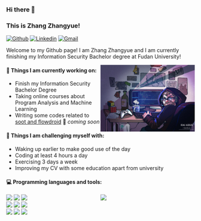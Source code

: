 ### Hi there 👋 
### This is Zhang Zhangyue!

[![Github](https://img.shields.io/badge/-Github-000?style=flat&logo=Github&logoColor=white)](https://github.com/yatooimh)
[![Linkedin](https://img.shields.io/badge/-LinkedIn-blue?style=flat&logo=Linkedin&logoColor=white)](https://www.linkedin.com/in/yatooimh/)
[![Gmail](https://img.shields.io/badge/-Gmail-c14438?style=flat&logo=Gmail&logoColor=white)](mailto:zhangyue.zhang.fdu@gmail.com)

Welcome to my Github page! I am Zhang Zhangyue and I am currently finishing my Information Security Bachelor degree at Fudan University!  

<img align="right" alt="img" src="https://github.com/FernandoRoldan93/FernandoRoldan93/blob/master/cover_image.jpg" width="50%" height="auto" />


#### 🌱 Things I am currently working on: 
- Finish my Information Security Bachelor Degree  
- Taking online courses about Program Analysis and Machine Learning 
- Writing some codes related to [soot and flowdroid](https://github.com/yatooimh/soot-flowdroid-demo) 🚀 *coming soon*

#### :muscle: Things I am challenging myself with:
- Waking up earlier to make good use of the day
- Coding at least 4 hours a day
- Exercising 3 days a week
- Improving my CV with some education apart from university

#### :computer: Programming languages and tools: 
<p>
	<img width="50%" align="right" src="https://github-readme-stats.vercel.app/api?username=yatooimh&show_icons=true&hide_border=true" />

<code><img width="10%" src="https://www.vectorlogo.zone/logos/java/java-ar21.svg"></code>
<code><img width="10%" src="https://www.vectorlogo.zone/logos/python/python-ar21.svg"></code>
<code><img width="10%" src="https://www.vectorlogo.zone/logos/linux/linux-ar21.svg"></code>
<br />
<code><img width="10%" src="https://www.vectorlogo.zone/logos/android/android-ar21.svg"></code>
<code><img width="10%" src="https://www.amrutsoftware.com/wp-content/uploads/2021/07/logo_JetBrains_v3.svg"></code>
<code><img width="10%" src="https://www.vectorlogo.zone/logos/github/github-ar21.svg"></code>
<br />
<code><img width="10%" src="[https://www.vectorlogo.zone/logos/markdown-here/markdown-here-ar21.svg](https://upload.wikimedia.org/wikipedia/commons/thumb/9/92/LaTeX_logo.svg/1200px-LaTeX_logo.svg.png?20210414121601)"></code>
<code><img width="10%" src="https://www.vectorlogo.zone/logos/visualstudio_code/visualstudio_code-ar21.svg"></code>
<code><img width="10%" src="https://www.vectorlogo.zone/logos/git-scm/git-scm-ar21.svg"></code>
</p>

